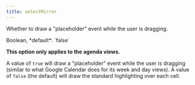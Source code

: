 ```yaml
---
title: selectMirror
---
```


Whether to draw a "placeholder" event while the user is dragging.

<div class='spec' markdown='1'>
Boolean, *default*: `false`
</div>

**This option only applies to the agenda views.**

A value of `true` will draw a "placeholder" event while the user is dragging (similar to what Google Calendar does for its week and day views). A value of `false` (the default) will draw the standard highlighting over each cell.
